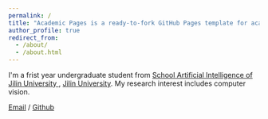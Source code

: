 ```yaml
---
permalink: /
title: "Academic Pages is a ready-to-fork GitHub Pages template for academic personal websites"
author_profile: true
redirect_from: 
  - /about/
  - /about.html
---
```

I'm a frist year undergraduate student from [School Artificial Intelligence of Jilin University ](https://sai.jlu.edu.cn/), [Jilin University](https://www.jlu.edu.cn/). My research interest includes computer vision.

[Email](zuoshun24@mails.jlu.edu.cn) / [Github](https://github.com/zuoshun-ai)
